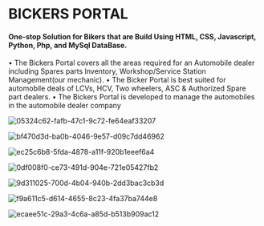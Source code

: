 
# BICKERS PORTAL	

#### One-stop Solution for Bikers that are Build Using HTML, CSS,  Javascript, Python, Php, and MySql DataBase.

• The Bickers Portal covers all the areas required for an  Automobile dealer including Spares parts Inventory, Workshop/Service Station Management(our mechanic).
• The Bicker Portal is best suited for automobile deals of LCVs,  HCV, Two wheelers, ASC & Authorized Spare part dealers. 
• The Bickers Portal is developed to manage the automobiles in the automobile dealer company
  
![05324c62-fafb-47c1-9c72-fe64eaf33207](https://user-images.githubusercontent.com/128782100/227590979-633c47dd-ddd9-4d61-8f06-cae4ff52f071.jpg)

![bf470d3d-ba0b-4046-9e57-d09c7dd46962](https://user-images.githubusercontent.com/128782100/227591144-7f59e291-78a1-4c67-9094-2d40abe5decc.jpg)

![ec25c6b8-5fda-4878-a11f-920b1eeef6a4](https://user-images.githubusercontent.com/128782100/227591214-d4a88bf4-572f-456f-95c7-d5edf1462218.jpg)

![0df008f0-ce73-491d-904e-721e05427fb2](https://user-images.githubusercontent.com/128782100/227591298-c599af69-d25f-49e8-adc6-ad9b14d82c0f.jpg)

![9d311025-700d-4b04-940b-2dd3bac3cb3d](https://user-images.githubusercontent.com/128782100/227591431-4df9c649-0084-411e-8699-25646349bfbb.jpg)

![f9a611c5-d614-4655-8c23-4fa37ba744e8](https://user-images.githubusercontent.com/128782100/227591483-24d58d07-97b9-4e7d-a247-ed02c5e7e00a.jpg)

![ecaee51c-29a3-4c6a-a85d-b513b909ac12](https://user-images.githubusercontent.com/128782100/227591535-dc8ccd0a-ba2a-4bb4-a686-07fd3c504050.jpg)



